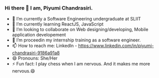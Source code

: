 ### Hi there 👋 I am, Piyumi Chandrasiri.


- 🔭 I’m currently a Software Engineering undergraduate at SLIIT
- 🌱 I’m currently learning ReactJS, JavaScript
- 👯 I’m looking to collaborate on Web designing/developing, Mobile application developement
- 🤔 I’m proceedin my internship training as a software engineer.
- 📫 How to reach me: LinkedIn - https://www.linkedin.com/in/piyumi-chandrasiri-9186a91a8
- 😄 Pronouns: She/Her
- ⚡ Fun fact: I play chess when I am nervous. And it makes me more nervous.😄
 
